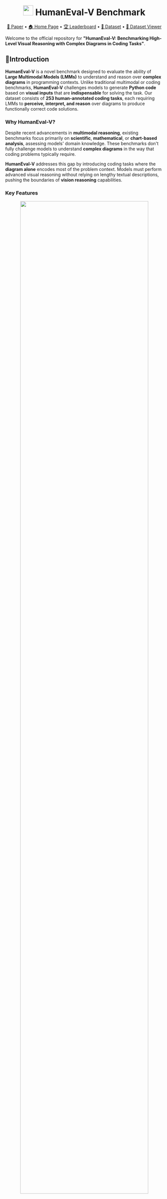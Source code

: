 <h1 align="center">
<img src="assets/icon.png" width="32px" height="auto"> HumanEval-V Benchmark
</h1>

<p align="center"> <a href="https://arxiv.org/abs/2410.12381">📄 Paper</a> • <a href="https://humaneval-v.github.io">🏠 Home Page</a> • <a href="https://humaneval-v.github.io/#leaderboard">🏆 Leaderboard</a> • <a href="https://huggingface.co/datasets/HumanEval-V/HumanEval-V-Benchmark">🤗 Dataset</a> • <a href="https://huggingface.co/spaces/HumanEval-V/HumanEval-V-Benchmark-Viewer">🤗 Dataset Viewer</a>  </p>

Welcome to the official repository for **"HumanEval-V: Benchmarking High-Level Visual Reasoning
with Complex Diagrams in Coding Tasks"**.

## 👀Introduction
**HumanEval-V** is a novel benchmark designed to evaluate the ability of **Large Multimodal Models (LMMs)** to understand and reason over **complex diagrams** in programming contexts. Unlike traditional multimodal or coding benchmarks, **HumanEval-V** challenges models to generate **Python code** based on **visual inputs** that are **indispensable** for solving the task. Our dataset consists of **253 human-annotated coding tasks**, each requiring LMMs to **perceive, interpret, and reason** over diagrams to produce functionally correct code solutions.

### Why HumanEval-V?  

Despite recent advancements in **multimodal reasoning**, existing benchmarks focus primarily on **scientific**, **mathematical**, or **chart-based analysis**, assessing models' domain knowledge. These benchmarks don't fully challenge models to understand **complex diagrams** in the way that coding problems typically require.

**HumanEval-V** addresses this gap by introducing coding tasks where the **diagram alone** encodes most of the problem context. Models must perform advanced visual reasoning without relying on lengthy textual descriptions, pushing the boundaries of **vision reasoning** capabilities.

### Key Features

<p align="center">
<img src="./assets/task_type_and_capability_aspects.png" style="width:90%; margin-left: auto; margin-right: auto;">
</p>

- **Indispensable visual context**: Each task includes a self-contained diagram, eliminating reliance on detailed textual descriptions.  
- **Diverse and realistic problem types**: The dataset spans **six distinct categories**, covering a wide range of visual reasoning abilities.  
- **Code generation task**: Unlike many multimodal benchmarks, which rely on **MCQ or short-answer tasks**, HumanEval-V requires models to **generate executable code**, ensuring a more rigorous evaluation of diagram comprehension.  
- **Structured evaluation pipeline**: We introduce a **two-stage evaluation** approach where LMMs only need to generate a structured **diagram description**, which will be translated into code by a seperate strong coder model. This ensures that **visual understanding is explicitly assessed** rather than conflated with coding proficiency.  
- **Execution-based evaluation**: Solutions are tested using **handcrafted test cases** and scored with the **pass@k** metric, providing an objective measure of correctness.  

### Challenges for LMMs  

Through extensive experiments with **22 state-of-the-art LMMs**, we observe:  

- **Top-performing models** struggle, with **Claude 3.5 Sonnet** achieving only **36.8% pass@1**, while **Pixtral 124B** reaches **21.3% pass@1**.  
- LMMs perform better at **diagram description** than direct **code generation**, revealing a gap in their **vision-to-code** capabilities.  
- **Sampling** and **iterative refinement** improve results, with **Claude 3.5 Sonnet** reaching **74.3% pass@1** with 100 samples and **55.3% pass@1** with four self-refinement iterations.  
- Models struggle with tasks that are trivial for humans, especially in **spatial transformations**, **topological relationships**, and **dynamic patterns**.

## 💡 How It Works

<p align="center">
<img src="./assets/task_example.png" style="width:60%; margin-left: auto; margin-right: auto;">
</p>

Each task in **HumanEval-V** includes:

1. **Diagram** – Encodes the problem context, requiring spatial or logical reasoning.  
2. **Function Signature** – Defines the required function, including input-output structure.  
3. **Test Cases** – Validate the correctness of the generated solution.

We use a structured **evaluation pipeline** to assess **visual reasoning** and **coding efficiency** separately, ensuring that models' abilities are evaluated in a decoupled manner.

<p align="center">
<img src="./assets/evaluation_pipeline.png" style="width:90%; margin-left: auto; margin-right: auto;">
</p>

## ⚡Quick Start
### 1. Environment Setup
```bash
git clone https://github.com/HumanEval-V/HumanEval-V-Benchmark.git
cd HumanEval-V-Benchmark
```
```bash
conda create -n humanevalv python=3.12
conda activate humanevalv
pip install -r requirements.txt # For a test run using our example scripts
```

### 2. Run Inference and Evaluation

#### Prediction File Format

The prediction file should follow the format below. An example can be found in `output/example_pred_sample_6.json`:

```json
[
  {
    "qid": "XXX",
    "prompt": "XXX",
    "predictions": [
      "XXX",
      "XXX"
    ]
  }
]
```

Each entry in the JSON file should contain the following fields:
- **`qid`**: The unique identifier for each coding task (e.g., _q1_, _q1-2_).
- **`prompt`**: The input prompt provided to the model for inference.
- **`predictions`**: A list of model-generated outputs. The number of predictions will vary:
  - 1 for **pass@1**
  - 6 for **pass@3**

#### Implement Your LMM Model

To implement your own inference script, refer to the example script in `models/example.py`. The key methods to implement are:

- **`load_model`**: Load your multimodal model.
- **`query`**: Accept a diagram and prompt, then generate and return predictions.

An example implementation for **OpenAI GPT-4o** can be found in `models/gpt_4o.py`. remember to put your own api key in line https://github.com/HumanEval-V/HumanEval-V-Benchmark/blob/c845eb1eced00776ba06452a9ade7b6bad7edca8/models/gpt_4o.py#L38

#### Choose Your Experiment Type

We provide the following experiment types for evaluating your model:

- **V2C**: **Vision-to-Code** – Generate code directly from the diagram.
- **V2C-CoT**: **Vision-to-Code with Chain-of-Thought (CoT)** – Generate code from the diagram with step-by-step reasoning (Chain-of-Thought) to guide the process.
- **V2T2C**: **Vision-to-Text-to-Code** – First, generate a structured description of the diagram, then use the description (without the diagram) to generate the code.
- **V2T2C-4o**: **Vision-to-Text-to-Code with GPT-4o** – Similar to **V2T2C**, but use GPT-4o to generate the code from the generated diagram description (without the diagram).
- **GT-T2C**: **Ground-Truth Text-to-Code** – Generate code directly using the human-annotated ground truth diagram description, testing the model's coding efficiency without visual reasoning.

#### Run Evaluation

To run and evaluate the model, use the following script (`run_evaluation.sh`):

```bash
exp_base_dir="output/example_exp"

model_names=("gpt_4o")
exp_types=("V2C" "V2C-CoT" "V2T2C" "V2T2C-4o" "GT-T2C")
sample_num=(1 6)

for model_name in "${model_names[@]}"; do
    for exp_type in "${exp_types[@]}"; do
        for num in "${sample_num[@]}"; do
            echo "Running experiment with model: $model_name, type: $exp_type, samples: $num"
            python inference.py --model_name $model_name --exp_type $exp_type --sample_num $num --exp_base_dir $exp_base_dir
            python evaluate.py --model_name $model_name --exp_type $exp_type --sample_num $num --exp_base_dir $exp_base_dir
        done
    done
done
```

Simply execute the following command to start the evaluation:

```bash
bash run_evaluation.sh
```

This will:

1. Run inference and save the results to `output/example_exp/{model_name}_{task_type}_sample_{sample_num}.json`.
2. Perform evaluation using test cases and save the execution results to `output/example_exp/{model_name}_{task_type}_sample_{sample_num}_executed.json`.

#### Example Output

The evaluation results will include the following details:

```json
{
  "scores": {"pass@1/3": XX},
  "parse_success_rate": XX
}
```

- **`pass@1/3`**: Indicates the pass rate at either **pass@1** or **pass@3**, depending on the configuration.
- **`parse_success_rate`**: The percentage of successful code parsing, validated using **Pylint** syntax checking.

## 💘Citation
```bibtex
@article{zhang2024humanevalv,
  title={HumanEval-V: Benchmarking High-Level Visual Reasoning with Complex Diagrams in Coding Tasks}, 
  author={Zhang, Fengji and Wu, Linquan and Bai, Huiyu and Lin, Guancheng and Li, Xiao and Yu, Xiao and Wang, Yue and Chen, Bei and Keung, Jacky},
  journal={arXiv preprint arXiv:2410.12381},
  year={2024},
}
```
